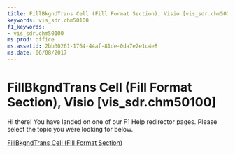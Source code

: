 ```yaml
---
title: FillBkgndTrans Cell (Fill Format Section), Visio [vis_sdr.chm50100]
keywords: vis_sdr.chm50100
f1_keywords:
- vis_sdr.chm50100
ms.prod: office
ms.assetid: 2bb30261-1764-44af-81de-0da7e2e1c4e8
ms.date: 06/08/2017
---
```



# FillBkgndTrans Cell (Fill Format Section), Visio [vis_sdr.chm50100]

Hi there! You have landed on one of our F1 Help redirector pages. Please select the topic you were looking for below.

[FillBkgndTrans Cell (Fill Format Section)](http://msdn.microsoft.com/library/87065350-ba9a-aae8-47f6-f263f6700d08%28Office.15%29.aspx)

